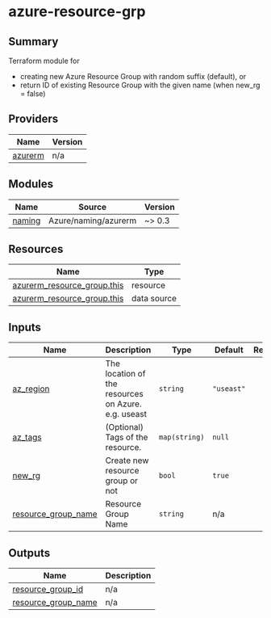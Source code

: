 # azure-resource-grp

## Summary
Terraform module for 
- creating new Azure Resource Group with random suffix (default), or
- return ID of existing Resource Group with the given name (when new_rg = false)

<!-- BEGIN_TF_DOCS -->
## Providers

| Name | Version |
|------|---------|
| <a name="provider_azurerm"></a> [azurerm](#provider\_azurerm) | n/a |

## Modules

| Name | Source | Version |
|------|--------|---------|
| <a name="module_naming"></a> [naming](#module\_naming) | Azure/naming/azurerm | ~> 0.3 |

## Resources

| Name | Type |
|------|------|
| [azurerm_resource_group.this](https://registry.terraform.io/providers/hashicorp/azurerm/latest/docs/resources/resource_group) | resource |
| [azurerm_resource_group.this](https://registry.terraform.io/providers/hashicorp/azurerm/latest/docs/data-sources/resource_group) | data source |

## Inputs

| Name | Description | Type | Default | Required |
|------|-------------|------|---------|:--------:|
| <a name="input_az_region"></a> [az\_region](#input\_az\_region) | The location of the resources on Azure. e.g. useast | `string` | `"useast"` | no |
| <a name="input_az_tags"></a> [az\_tags](#input\_az\_tags) | (Optional) Tags of the resource. | `map(string)` | `null` | no |
| <a name="input_new_rg"></a> [new\_rg](#input\_new\_rg) | Create new resource group or not | `bool` | `true` | no |
| <a name="input_resource_group_name"></a> [resource\_group\_name](#input\_resource\_group\_name) | Resource Group Name | `string` | n/a | yes |

## Outputs

| Name | Description |
|------|-------------|
| <a name="output_resource_group_id"></a> [resource\_group\_id](#output\_resource\_group\_id) | n/a |
| <a name="output_resource_group_name"></a> [resource\_group\_name](#output\_resource\_group\_name) | n/a |
<!-- END_TF_DOCS -->